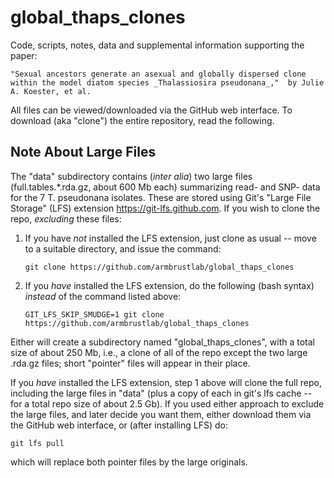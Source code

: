 # global_thaps_clones

Code, scripts, notes, data and supplemental information supporting the
paper:

    "Sexual ancestors generate an asexual and globally dispersed clone
    within the model diatom species _Thalassiosira pseudonana_,"  by Julie
    A. Koester, et al.

All files can be viewed/downloaded via the GitHub web interface.  To
download (aka "clone") the entire repository, read the following.

## Note About Large Files

The "data" subdirectory contains (_inter alia_) two large files
(full.tables.*.rda.gz, about 600 Mb each) summarizing read- and SNP-
data for the 7 T. pseudonana isolates.  These are stored using Git's
"Large File Storage" (LFS) extension <https://git-lfs.github.com>.  If
you wish to clone the repo, _excluding_ these files:
  1. If you have _not_ installed the LFS extension, just clone as
     usual -- move to a suitable directory, and issue the command:

         git clone https://github.com/armbrustlab/global_thaps_clones

  2. If you _have_ installed the LFS extension, do the following (bash
     syntax) _instead_ of the command listed above:

         GIT_LFS_SKIP_SMUDGE=1 git clone https://github.com/armbrustlab/global_thaps_clones

Either will create a subdirectory named "global\_thaps\_clones", with
a total size of about 250 Mb, i.e., a clone of all of the repo except
the two large .rda.gz files; short "pointer" files will appear in
their place.

If you _have_ installed the LFS extension, step 1 above will clone the
full repo, including the large files in "data" (plus a copy of each in
git's lfs cache -- for a total repo size of about 2.5 Gb).  If you
used either approach to exclude the large files, and later decide you
want them, either download them via the GitHub web interface, or
(after installing LFS) do:

    git lfs pull

which will replace both pointer files by the large originals.
